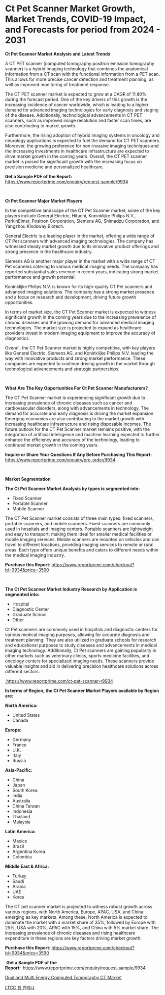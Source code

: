 <p><h1>Ct Pet Scanner Market Growth, Market Trends, COVID-19 Impact, and Forecasts for period from 2024 - 2031</h1></p><p><strong>Ct Pet Scanner Market Analysis and Latest Trends</strong></p>
<p><p>A CT PET scanner (computed tomography positron emission tomography scanner) is a hybrid imaging technology that combines the anatomical information from a CT scan with the functional information from a PET scan. This allows for more precise cancer detection and treatment planning, as well as improved monitoring of treatment response.</p><p>The CT PET scanner market is expected to grow at a CAGR of 11.80% during the forecast period. One of the key drivers of this growth is the increasing incidence of cancer worldwide, which is leading to a higher demand for advanced imaging technologies for early diagnosis and staging of the disease. Additionally, technological advancements in CT PET scanners, such as improved image resolution and faster scan times, are also contributing to market growth.</p><p>Furthermore, the rising adoption of hybrid imaging systems in oncology and neurology applications is expected to fuel the demand for CT PET scanners. Moreover, the growing preference for non-invasive imaging techniques and the increasing investments in healthcare infrastructure are expected to drive market growth in the coming years. Overall, the CT PET scanner market is poised for significant growth with the increasing focus on precision medicine and personalized healthcare.</p></p>
<p><strong>Get a Sample PDF of the Report:&nbsp;</strong> <a href="https://www.reportprime.com/enquiry/request-sample/9934">https://www.reportprime.com/enquiry/request-sample/9934</a></p>
<p>&nbsp;</p>
<p><strong>Ct Pet Scanner Major Market Players</strong></p>
<p><p>In the competitive landscape of the CT Pet Scanner market, some of the key players include General Electric, Hitachi, Koninklijke Philips N.V., PerkinElmer, Positron Corporation, Siemens AG, Shimadzu Corporation, and Yangzhou Kindsway Biotech. </p><p>General Electric is a leading player in the market, offering a wide range of CT Pet scanners with advanced imaging technologies. The company has witnessed steady market growth due to its innovative product offerings and strong presence in the healthcare industry.</p><p>Siemens AG is another major player in the market with a wide range of CT Pet scanners catering to various medical imaging needs. The company has reported substantial sales revenue in recent years, indicating strong market performance and growth potential.</p><p>Koninklijke Philips N.V. is known for its high-quality CT Pet scanners and advanced imaging solutions. The company has a strong market presence and a focus on research and development, driving future growth opportunities.</p><p>In terms of market size, the CT Pet Scanner market is expected to witness significant growth in the coming years due to the increasing prevalence of chronic diseases and the growing demand for advanced medical imaging technologies. The market size is projected to expand as healthcare providers invest in modern imaging equipment to improve the accuracy of diagnostics.</p><p>Overall, the CT Pet Scanner market is highly competitive, with key players like General Electric, Siemens AG, and Koninklijke Philips N.V. leading the way with innovative products and strong market performance. These companies are expected to continue driving growth in the market through technological advancements and strategic partnerships.</p></p>
<p>&nbsp;</p>
<p><strong>What Are The Key Opportunities For Ct Pet Scanner Manufacturers?</strong></p>
<p><p>The CT Pet Scanner market is experiencing significant growth due to increasing prevalence of chronic diseases such as cancer and cardiovascular disorders, along with advancements in technology. The demand for accurate and early diagnosis is driving the market expansion. Emerging economies are also contributing to the market growth with increasing healthcare infrastructure and rising disposable incomes. The future outlook for the CT Pet Scanner market remains positive, with the integration of artificial intelligence and machine learning expected to further enhance the efficiency and accuracy of the technology, leading to continued market growth in the coming years.</p></p>
<p><strong>Inquire or Share Your Questions If Any Before Purchasing This Report:</strong> <a href="https://www.reportprime.com/enquiry/pre-order/9934">https://www.reportprime.com/enquiry/pre-order/9934</a></p>
<p>&nbsp;</p>
<p><strong>Market Segmentation</strong></p>
<p><strong>The Ct Pet Scanner Market Analysis by types is segmented into:</strong></p>
<p><ul><li>Fixed Scanner</li><li>Portable Scanner</li><li>Mobile Scanner</li></ul></p>
<p><p>The CT Pet Scanner market consists of three main types: fixed scanners, portable scanners, and mobile scanners. Fixed scanners are commonly used in hospitals and imaging centers. Portable scanners are lightweight and easy to transport, making them ideal for smaller medical facilities or mobile imaging services. Mobile scanners are mounted on vehicles and can travel to different locations, providing imaging services to remote or rural areas. Each type offers unique benefits and caters to different needs within the medical imaging industry.</p></p>
<p><strong>Purchase this Report:&nbsp;</strong><a href="https://www.reportprime.com/checkout?id=9934&price=3590">https://www.reportprime.com/checkout?id=9934&price=3590</a></p>
<p>&nbsp;</p>
<p><strong>The Ct Pet Scanner Market Industry Research by Application is segmented into:</strong></p>
<p><ul><li>Hospital</li><li>Diagnostic Center</li><li>Graduate School</li><li>Other</li></ul></p>
<p><p>Ct Pet scanners are commonly used in hospitals and diagnostic centers for various medical imaging purposes, allowing for accurate diagnosis and treatment planning. They are also utilized in graduate schools for research and educational purposes to study diseases and advancements in medical imaging technology. Additionally, Ct Pet scanners are gaining popularity in other markets such as veterinary clinics, sports medicine facilities, and oncology centers for specialized imaging needs. These scanners provide valuable insights and aid in delivering precision healthcare solutions across different sectors.</p></p>
<p><a href="https://www.reportprime.com/ct-pet-scanner-r9934">&nbsp;https://www.reportprime.com/ct-pet-scanner-r9934</a></p>
<p><strong>In terms of Region, the Ct Pet Scanner Market Players available by Region are:</strong></p>
<p>
    <p> <strong> North America: </strong>
        <ul>
            <li>United States</li>
            <li>Canada</li>
        </ul>
        </p> 
    <p> <strong> Europe: </strong>
        <ul>
            <li>Germany</li>
            <li>France</li>
            <li>U.K.</li>
            <li>Italy</li>
            <li>Russia</li>
        </ul>
        </p> 
    <p> <strong> Asia-Pacific: </strong>
        <ul>
            <li>China</li>
            <li>Japan</li>
            <li>South Korea</li>
            <li>India</li>
            <li>Australia</li>
            <li>China Taiwan</li>
            <li>Indonesia</li>
            <li>Thailand</li>
            <li>Malaysia</li>
        </ul>
        </p> 
    <p> <strong> Latin America: </strong>
        <ul>
            <li>Mexico</li>
            <li>Brazil</li>
            <li>Argentina Korea</li>
            <li>Colombia</li>
        </ul>
        </p> 
    <p> <strong> Middle East & Africa: </strong>
        <ul>
            <li>Turkey</li>
            <li>Saudi</li>
            <li>Arabia</li>
            <li>UAE</li>
            <li>Korea</li>
        </ul>
    </p>
    </p>
<p><p>The CT pet scanner market is projected to witness robust growth across various regions, with North America, Europe, APAC, USA, and China emerging as key markets. Among these, North America is expected to dominate the market with a market share of 35%, followed by Europe with 25%, USA with 20%, APAC with 15%, and China with 5% market share. The increasing prevalence of chronic diseases and rising healthcare expenditure in these regions are key factors driving market growth.</p></p>
<p><strong>Purchase this Report: </strong><a href="https://www.reportprime.com/checkout?id=9934&price=3590">https://www.reportprime.com/checkout?id=9934&price=3590</a></p>
<p>&nbsp;<strong>Get a Sample PDF of the Report:&nbsp;&nbsp;</strong><a href="https://www.reportprime.com/enquiry/request-sample/9934">https://www.reportprime.com/enquiry/request-sample/9934</a></p>
<p><strong></strong></p>
<p><p><a href="https://github.com/FassouRP/Market-Research-Report-List-4/blob/main/dual-and-multi-energy-computed-tomography-ct-market.md">Dual and Multi Energy Computed Tomography CT Market</a></p><p><a href="https://github.com/mpodehpw07370073/Market-Research-Report-List-2/blob/main/493256285200.md">LTCC 칩 안테나</a></p></p>